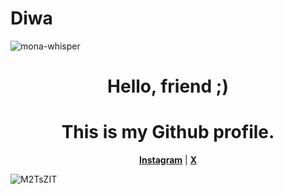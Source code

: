 # Diwa
![mona-whisper](https://giffiles.alphacoders.com/206/206730.gif)

<h1 align="center">Hello, friend ;) </h1>
<h1 align="center">This is my Github profile. </h1> 


<p align="center">   <strong><a href="https://www.instagram.com/_serval._/">Instagram</a></strong> | <strong><a href="https://twitter.com/diwa_04">X</a></strong>

![M2TsZIT](https://user-images.githubusercontent.com/64751167/91557308-e1509980-e951-11ea-9b57-695796bd82cf.gif)
</p> 
</br>
</br>
</br>

<!--
**edisonlee55/edisonlee55** is a ✨ _special_ ✨ repository because its `README.md` (this file) appears on your GitHub profile. 
Here are some ideas to get you started: 
- 🔭 I’m currently working on ...
- 🌱 I’m currently learning ...
- 👯 I’m looking to collaborate on ...
- 🤔 I’m looking for help with ...
- 💬 Ask me about ...
- 📫 How to reach me: ...
- 😄 Pronouns: ...
- ⚡ Fun fact: ...
-->

